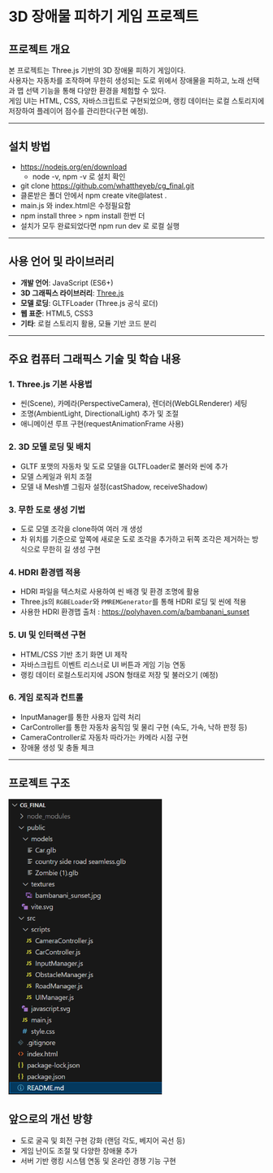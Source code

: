 # 3D 장애물 피하기 게임 프로젝트

## 프로젝트 개요
본 프로젝트는 Three.js 기반의 3D 장애물 피하기 게임이다.  
사용자는 자동차를 조작하며 무한히 생성되는 도로 위에서 장애물을 피하고, 노래 선택과 맵 선택 기능을 통해 다양한 환경을 체험할 수 있다.  
게임 UI는 HTML, CSS, 자바스크립트로 구현되었으며, 랭킹 데이터는 로컬 스토리지에 저장하여 플레이어 점수를 관리한다(구현 예정).

---
## 설치 방법
- https://nodejs.org/en/download 
    - node -v, npm -v 로 설치 확인
- git clone https://github.com/whattheyeb/cg_final.git 
- 클론받은 폴더 안에서 npm create vite@latest .
- main.js 와 index.html은 수정필요함
- npm install three > npm install 한번 더
- 설치가 모두 완료되었다면 npm run dev 로 로컬 실행

---

## 사용 언어 및 라이브러리
- **개발 언어**: JavaScript (ES6+)
- **3D 그래픽스 라이브러리**: [Three.js](https://threejs.org/)
- **모델 로딩**: GLTFLoader (Three.js 공식 로더)
- **웹 표준**: HTML5, CSS3
- **기타**: 로컬 스토리지 활용, 모듈 기반 코드 분리

---

## 주요 컴퓨터 그래픽스 기술 및 학습 내용

### 1. Three.js 기본 사용법
- 씬(Scene), 카메라(PerspectiveCamera), 렌더러(WebGLRenderer) 세팅
- 조명(AmbientLight, DirectionalLight) 추가 및 조절
- 애니메이션 루프 구현(requestAnimationFrame 사용)

### 2. 3D 모델 로딩 및 배치
- GLTF 포맷의 자동차 및 도로 모델을 GLTFLoader로 불러와 씬에 추가
- 모델 스케일과 위치 조절
- 모델 내 Mesh별 그림자 설정(castShadow, receiveShadow)

### 3. 무한 도로 생성 기법
- 도로 모델 조각을 clone하여 여러 개 생성
- 차 위치를 기준으로 앞쪽에 새로운 도로 조각을 추가하고 뒤쪽 조각은 제거하는 방식으로 무한히 길 생성 구현

### 4. HDRI 환경맵 적용
- HDRI 파일을 텍스처로 사용하여 씬 배경 및 환경 조명에 활용
- Three.js의 `RGBELoader`와 `PMREMGenerator`를 통해 HDRI 로딩 및 씬에 적용
- 사용한 HDRI 환경맵 출처 : https://polyhaven.com/a/bambanani_sunset 

### 5. UI 및 인터랙션 구현
- HTML/CSS 기반 초기 화면 UI 제작
- 자바스크립트 이벤트 리스너로 UI 버튼과 게임 기능 연동
- 랭킹 데이터 로컬스토리지에 JSON 형태로 저장 및 불러오기 (예정)

### 6. 게임 로직과 컨트롤
- InputManager를 통한 사용자 입력 처리
- CarController를 통한 자동차 움직임 및 물리 구현 (속도, 가속, 낙하 판정 등)
- CameraController로 자동차 따라가는 카메라 시점 구현
- 장애물 생성 및 충돌 체크

---

## 프로젝트 구조
<img src = 'https://github.com/whattheyeb/cg_final/blob/main/captures/folderStructure.png' width='60%'/>

## 앞으로의 개선 방향
- 도로 굴곡 및 회전 구현 강화 (랜덤 각도, 베지어 곡선 등)
- 게임 난이도 조절 및 다양한 장애물 추가
- 서버 기반 랭킹 시스템 연동 및 온라인 경쟁 기능 구현



